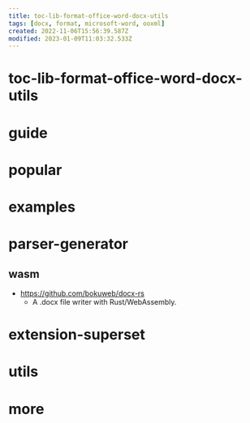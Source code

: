 ```yaml
---
title: toc-lib-format-office-word-docx-utils
tags: [docx, format, microsoft-word, ooxml]
created: 2022-11-06T15:56:39.587Z
modified: 2023-01-09T11:03:32.533Z
---
```


# toc-lib-format-office-word-docx-utils

# guide

# popular

# examples

# parser-generator

## wasm
- https://github.com/bokuweb/docx-rs
  - A .docx file writer with Rust/WebAssembly.
# extension-superset

# utils

# more
